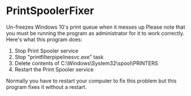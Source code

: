 # PrintSpoolerFixer
Un-freezes Windows 10's print queue when it messes up
Please note that you must be running the program as administrator for it to work correctly.
Here's what this program does:
1. Stop Print Spooler service
2. Stop "printfilterpipelinesvc.exe" task
3. Delete contents of C:\Windows\System32\spool\PRINTERS
4. Restart the Print Spooler service

Normally you have to restart your computer to fix this problem but this program fixes it without a restart.
